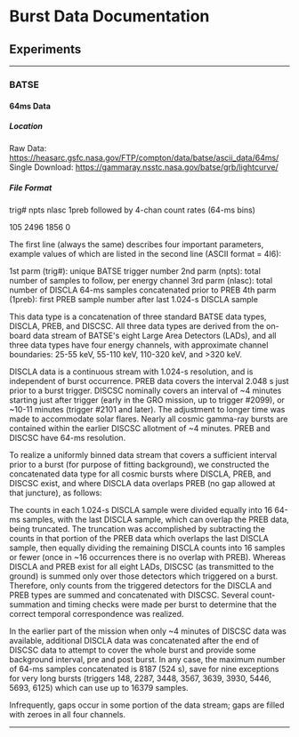 # Burst Data Documentation

## Experiments

---

### BATSE

#### 64ms Data

##### Location

Raw Data: https://heasarc.gsfc.nasa.gov/FTP/compton/data/batse/ascii_data/64ms/  
Single Download: https://gammaray.nsstc.nasa.gov/batse/grb/lightcurve/

##### File Format

trig# npts nlasc 1preb followed by 4-chan count rates (64-ms bins)

105 2496 1856 0

The first line (always the same) describes four important parameters, example values of which are listed in the second line (ASCII format = 4I6):

1st parm (trig#): unique BATSE trigger number
2nd parm (npts): total number of samples to follow, per energy channel
3rd parm (nlasc): total number of DISCLA 64-ms samples concatenated prior to PREB
4th parm (1preb): first PREB sample number after last 1.024-s DISCLA  sample

This data type is a concatenation of three standard BATSE data types, DISCLA, PREB, and DISCSC. All three data types are derived from the on-board data stream of BATSE's eight Large Area Detectors (LADs), and all three data types have four energy channels, with approximate channel boundaries: 25-55 keV, 55-110 keV, 110-320 keV, and >320 keV.

DISCLA data is a continuous stream with 1.024-s resolution, and is independent of burst occurrence. PREB data covers the interval 2.048 s just prior to a burst trigger. DISCSC nominally covers an interval of ~4 minutes starting just after trigger (early in the GRO mission, up to trigger #2099), or ~10-11 minutes (trigger #2101 and later). The adjustment to longer time was made to accommodate solar flares. Nearly all cosmic gamma-ray bursts are contained within the earlier DISCSC allotment of ~4 minutes. PREB and DISCSC have 64-ms resolution.  

To realize a uniformly binned data stream that covers a sufficient interval prior to a burst (for purpose of fitting background), we constructed the concatenated data type for all cosmic bursts where DISCLA, PREB, and DISCSC exist, and where DISCLA data overlaps PREB (no gap allowed at that juncture), as follows:  

The counts in each 1.024-s DISCLA sample were divided equally into 16 64-ms samples, with the last DISCLA sample, which can overlap the PREB data, being truncated. The truncation was accomplished by subtracting the counts in that portion of the PREB data which overlaps the last DISCLA sample, then equally dividing the remaining DISCLA counts into 16 samples or fewer (once in ~16 occurrences there is no overlap with PREB). Whereas DISCLA and PREB exist for all eight LADs, DISCSC (as transmitted to the ground) is summed only over those detectors which triggered on a burst. Therefore, only counts from the triggered detectors for the DISCLA and PREB types are summed and concatenated with DISCSC. Several count-summation and timing checks were made per burst to determine that the correct temporal correspondence was realized.  

In the earlier part of the mission when only ~4 minutes of DISCSC data was available, additional DISCLA data was concatenated after the end of DISCSC data to attempt to cover the whole burst and provide some background interval, pre and post burst. In any case, the maximum number of 64-ms samples concatenated is 8187 (524 s), save for nine exceptions for very long bursts (triggers 148, 2287, 3448, 3567, 3639, 3930, 5446, 5693, 6125) which can use up to 16379 samples.  

Infrequently, gaps occur in some portion of the data stream; gaps are filled with zeroes in all four channels.

---
